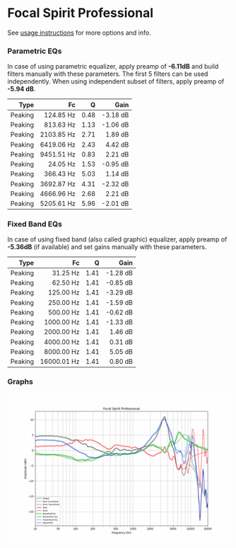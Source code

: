 # Focal Spirit Professional
See [usage instructions](https://github.com/jaakkopasanen/AutoEq#usage) for more options and info.

### Parametric EQs
In case of using parametric equalizer, apply preamp of **-6.11dB** and build filters manually
with these parameters. The first 5 filters can be used independently.
When using independent subset of filters, apply preamp of **-5.94 dB**.

| Type    | Fc         |    Q | Gain     |
|--------:|-----------:|-----:|---------:|
| Peaking | 124.85 Hz  | 0.48 | -3.18 dB |
| Peaking | 813.63 Hz  | 1.13 | -1.06 dB |
| Peaking | 2103.85 Hz | 2.71 | 1.89 dB  |
| Peaking | 6419.06 Hz | 2.43 | 4.42 dB  |
| Peaking | 9451.51 Hz | 0.83 | 2.21 dB  |
| Peaking | 24.05 Hz   | 1.53 | -0.95 dB |
| Peaking | 366.43 Hz  | 5.03 | 1.14 dB  |
| Peaking | 3692.87 Hz | 4.31 | -2.32 dB |
| Peaking | 4666.96 Hz | 2.68 | 2.21 dB  |
| Peaking | 5205.61 Hz | 5.96 | -2.01 dB |

### Fixed Band EQs
In case of using fixed band (also called graphic) equalizer, apply preamp of **-5.36dB**
(if available) and set gains manually with these parameters.

| Type    | Fc          |    Q | Gain     |
|--------:|------------:|-----:|---------:|
| Peaking | 31.25 Hz    | 1.41 | -1.28 dB |
| Peaking | 62.50 Hz    | 1.41 | -0.85 dB |
| Peaking | 125.00 Hz   | 1.41 | -3.29 dB |
| Peaking | 250.00 Hz   | 1.41 | -1.59 dB |
| Peaking | 500.00 Hz   | 1.41 | -0.62 dB |
| Peaking | 1000.00 Hz  | 1.41 | -1.33 dB |
| Peaking | 2000.00 Hz  | 1.41 | 1.46 dB  |
| Peaking | 4000.00 Hz  | 1.41 | 0.31 dB  |
| Peaking | 8000.00 Hz  | 1.41 | 5.05 dB  |
| Peaking | 16000.01 Hz | 1.41 | 0.80 dB  |

### Graphs
![](./Focal%20Spirit%20Professional.png)
